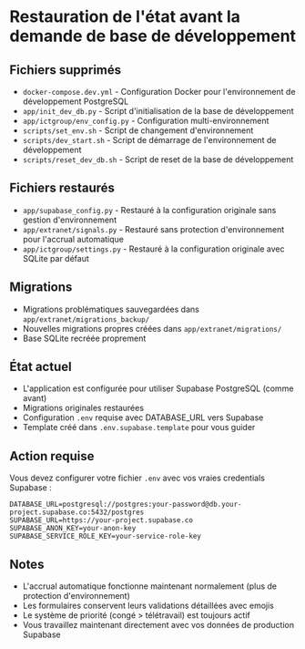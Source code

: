 # Restauration de l'état avant la demande de base de développement

## Fichiers supprimés
- `docker-compose.dev.yml` - Configuration Docker pour l'environnement de développement PostgreSQL
- `app/init_dev_db.py` - Script d'initialisation de la base de développement
- `app/ictgroup/env_config.py` - Configuration multi-environnement 
- `scripts/set_env.sh` - Script de changement d'environnement
- `scripts/dev_start.sh` - Script de démarrage de l'environnement de développement
- `scripts/reset_dev_db.sh` - Script de reset de la base de développement

## Fichiers restaurés
- `app/supabase_config.py` - Restauré à la configuration originale sans gestion d'environnement
- `app/extranet/signals.py` - Restauré sans protection d'environnement pour l'accrual automatique
- `app/ictgroup/settings.py` - Restauré à la configuration originale avec SQLite par défaut

## Migrations
- Migrations problématiques sauvegardées dans `app/extranet/migrations_backup/`
- Nouvelles migrations propres créées dans `app/extranet/migrations/`
- Base SQLite recréée proprement

## État actuel
- L'application est configurée pour utiliser Supabase PostgreSQL (comme avant)
- Migrations originales restaurées
- Configuration `.env` requise avec DATABASE_URL vers Supabase
- Template créé dans `.env.supabase.template` pour vous guider

## Action requise
Vous devez configurer votre fichier `.env` avec vos vraies credentials Supabase :
```
DATABASE_URL=postgresql://postgres:your-password@db.your-project.supabase.co:5432/postgres
SUPABASE_URL=https://your-project.supabase.co
SUPABASE_ANON_KEY=your-anon-key
SUPABASE_SERVICE_ROLE_KEY=your-service-role-key
```

## Notes
- L'accrual automatique fonctionne maintenant normalement (plus de protection d'environnement)
- Les formulaires conservent leurs validations détaillées avec emojis
- Le système de priorité (congé > télétravail) est toujours actif
- Vous travaillez maintenant directement avec vos données de production Supabase
